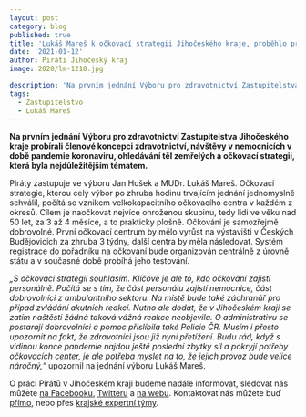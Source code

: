 ```yaml
---
layout: post
category: blog
published: true
title: 'Lukáš Mareš k očkovací strategii Jihočeského kraje, proběhlo první jednání Výboru pro zdravotnictví'
date: '2021-01-12'
author: Piráti Jihočeský kraj
image: 2020/lm-1210.jpg

description: 'Na prvním jednání Výboru pro zdravotnictví Zastupitelstva Jihočeského kraje probírali členové koncepci zdravotnictví, návštěvy v nemocnicích v době pandemie koronaviru, ohledávání těl zemřelých a očkovací strategii, která byla nejdůležitějším tématem.'
tags:
  - Zastupitelstvo
  - Lukáš Mareš
---
```

**Na prvním jednání Výboru pro zdravotnictví Zastupitelstva Jihočeského kraje probírali členové koncepci zdravotnictví, návštěvy v nemocnicích v době pandemie koronaviru, 
ohledávání těl zemřelých a očkovací strategii, která byla nejdůležitějším tématem.**

Piráty zastupuje ve výboru Jan Hošek a MUDr. Lukáš Mareš. Očkovací strategie, kterou celý výbor po zhruba hodinu trvajícím jednání jednomyslně schválil, 
počítá se vznikem velkokapacitního očkovacího centra v každém z okresů. Cílem je naočkovat nejvíce ohroženou skupinu, tedy lidi ve věku nad 50 let, za 3 až 4 měsíce, 
a to prakticky plošně. Očkování je samozřejmě dobrovolné. První očkovací centrum by mělo vyrůst na výstavišti v Českých Budějovicích za zhruba 3 týdny, další centra by měla následovat. 
Systém registrace do pořadníku na očkování bude organizován centrálně z úrovně státu a v současné době probíhá jeho testování.

*„S očkovací strategií souhlasím. Klíčové je ale to, kdo očkování zajistí personálně. Počítá se s tím, že část personálu zajistí nemocnice, část dobrovolníci 
z ambulantního sektoru. Na místě bude také záchranář pro případ zvládání akutních reakcí. Nutno ale dodat, že v Jihočeském kraji se zatím naštěstí žádná 
taková vážná reakce neobjevila. O administrativu se postarají dobrovolníci a pomoc přislíbila také Policie ČR. Musím i přesto upozornit na fakt, že zdravotníci jsou 
již nyní přetížení. Budu rád, když s vidinou konce pandemie najdou ještě poslední zbytky sil a pokryjí potřeby očkovacích center, je ale potřeba myslet na to, 
že jejich provoz bude velice náročný,“* upozornil na jednání výboru Lukáš Mareš.

O práci Pirátů v Jihočeském kraji budeme nadále informovat, sledovat nás můžete 
[na Facebooku](https://www.facebook.com/pirati.jck), 
[Twitteru](https://twitter.com/PiratiJcK) a 
[na webu](https://jihocesky.pirati.cz/). Kontaktovat nás můžete buď [přímo](https://jihocesky.pirati.cz/lide/), 
nebo přes [krajské expertní týmy](https://jihocesky.pirati.cz/pripoj-se/). 
